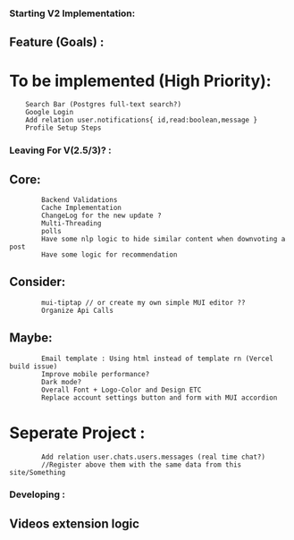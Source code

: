 ### Starting V2 Implementation:
## Feature (Goals) : 
#	To be implemented (High Priority):
		Search Bar (Postgres full-text search?)
		Google Login
		Add relation user.notifications{ id,read:boolean,message }
		Profile Setup Steps

###	Leaving For V(2.5/3)? :
##		Core:
			Backend Validations
			Cache Implementation
			ChangeLog for the new update ?
			Multi-Threading
			polls
			Have some nlp logic to hide similar content when downvoting a post
			Have some logic for recommendation
##		Consider:
			mui-tiptap // or create my own simple MUI editor ??
			Organize Api Calls
##		Maybe:
			Email template : Using html instead of template rn (Vercel build issue)
			Improve mobile performance?
			Dark mode?
			Overall Font + Logo-Color and Design ETC
			Replace account settings button and form with MUI accordion
#	Seperate Project :
			Add relation user.chats.users.messages (real time chat?)
			//Register above them with the same data from this site/Something

### Developing :
##	  Videos extension logic
	